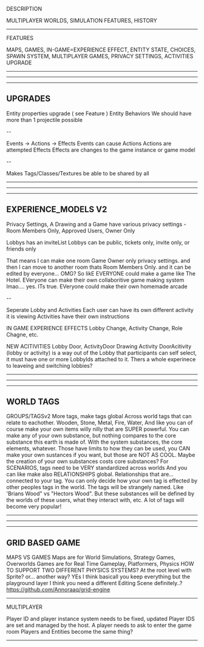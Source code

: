 
DESCRIPTION

MULTIPLAYER WORLDS, SIMULATION FEATURES, HISTORY

---

FEATURES

MAPS, GAMES, IN-GAME=EXPERIENCE EFFECT, ENTITY STATE, CHOICES, SPAWN SYSTEM, MULTIPLAYER GAMES, PRIVACY SETTINGS, ACTIVITIES UPGRADE

--------------------------------------------------------------------------------------
--------------------------------------------------------------------------------------
--------------------------------------------------------------------------------------
UPGRADES
--------------------------------------------------------------------------------------

Entity properties upgrade ( see Feature )
Entity Behaviors
We should have more than 1 projectile possible

--

Events -> Actions -> Effects
  Events can cause Actions
  Actions are attempted Effects
  Effects are changes to the game instance or game model

--

Makes Tags/Classes/Textures be able to be shared by all

--------------------------------------------------------------------------------------
--------------------------------------------------------------------------------------
--------------------------------------------------------------------------------------
EXPERIENCE_MODELS V2
--------------------------------------------------------------------------------------

Privacy Settings,
  A Drawing and a Game have various privacy settings - Room Members Only, Approved Users, Owner Only

Lobbys has an inviteList
Lobbys can be public, tickets only, invite only, or friends only

That means I can make one room Game Owner only privacy settings. and then I can move to another room thats Room Members Only. and it can be edited by everyone... OMG? So likE EVERYONE could make a game like The Hotel. EVeryone can make their own collaboritive game making system lmao.... yes. ITs true. EVeryone could make their own homemade arcade

--

Seperate Lobby and Activities
  Each user can have its own different activity it is viewing
  Activities have their own instructions

IN GAME EXPERIENCE EFFECTS
  Lobby Change, Activity Change, Role Chagne, etc. 

NEW ACITIVITIES
  Lobby Door, ActivityDoor 
  Drawing Activity
  DoorAcitivity (lobby or activity) is a way out of the Lobby that participants can self select, it must have one or more LobbyIds attached to it. Thers a  whole experinece to leaveing and switching lobbies?

--------------------------------------------------------------------------------------
--------------------------------------------------------------------------------------
--------------------------------------------------------------------------------------
WORLD TAGS
--------------------------------------------------------------------------------------

GROUPS/TAGSv2
  More tags, make tags global
  Across world tags that can relate to eachother. Wooden, Stone, Metal, Fire, Water, 
  And like you can of course make your own items willy nilly that are SUPER powerful.
  You can make any of your own substance, but nothing compares to the core substance this earth is made of. 
  With the system substances, the core elements, whatever. Those have limits to how they can be used, you CAN make your own sustances if you want, but those are NOT AS COOL. Maybe the creation of your own substances costs core substances?
  For SCENARIOS, tags need to be VERY standardized across worlds
  And you can like make also RELATIONSHIPS global. Relationships that are... connected to your tag. You can only decide how your own tag is effected by other peoples tags in the world. The tags will be strangely named. Like 'Brians Wood" vs "Hectors Wood". But these substances will be defined by the worlds of these users, what they interact with, etc. A lot of tags will become very popular! 

--------------------------------------------------------------------------------------
--------------------------------------------------------------------------------------
--------------------------------------------------------------------------------------
GRID BASED GAME
--------------------------------------------------------------------------------------

MAPS VS GAMES
  Maps are for World Simulations, Strategy Games, Overworlds
  Games are for Real Time Gameplay, Platformers, Physics
  HOW TO SUPPORT TWO DIFFERENT PHYSICS SYSTEMS? At the root level with Sprite? or... another way? YEs I think basicall you keep everything but the playground layer
  I think you need a different Editing Scene definitely..?
  https://github.com/Annoraaq/grid-engine


----

MULTIPLAYER

Player ID and player instance system needs to be fixed, updated
Player IDS are set and managed by the host. A player needs to ask to enter the game room
Players and Entities become the same thing?

----
